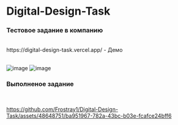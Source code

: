 # Digital-Design-Task
<h3>Тестовое задание в компанию</h3><br>
https://digital-design-task.vercel.app/ - Демо
<br>
<br>

![image](https://github.com/Frostray1/Digital-Design-Task/assets/48648751/085ef755-cbfc-4972-9ee0-b69ec7d09d67)
![image](https://github.com/Frostray1/Digital-Design-Task/assets/48648751/fac3557e-66aa-442e-b95c-e4d15698c579)


<h3>Выполненое задание</h3><br>







https://github.com/Frostray1/Digital-Design-Task/assets/48648751/ba951967-782a-43bc-b03e-fcafce24bff6



